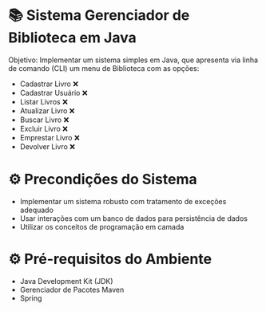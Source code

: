 # :books: Sistema Gerenciador de Biblioteca em Java

Objetivo: Implementar um sistema simples em Java, que apresenta via linha de comando (CLI) um menu de Biblioteca com as opções:
- Cadastrar Livro :x:
- Cadastrar Usuário :x:
- Listar Livros :x:
- Atualizar Livro :x:
- Buscar Livro :x:
- Excluir Livro :x:
- Emprestar Livro :x:
- Devolver Livro :x:

<h1> ⚙  Precondições do Sistema  </h1>

- Implementar um sistema robusto com tratamento de exceções adequado
- Usar interações com um banco de dados para persistência de dados
- Utilizar os conceitos de programação em camada

<h1> ⚙  Pré-requisitos do Ambiente  </h1>

- Java Development Kit (JDK)
- Gerenciador de Pacotes Maven
- Spring